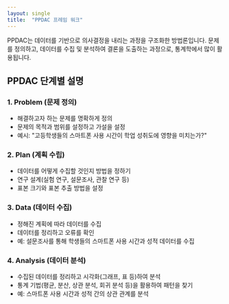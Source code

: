 ```yaml
---
layout: single
title:  "PPDAC 프레임 워크"
---
```


PPDAC는 데이터를 기반으로 의사결정을 내리는 과정을 구조화한 방법론입니다. 문제를 정의하고, 데이터를 수집 및 분석하여 결론을 도출하는 과정으로, 통계학에서 많이 활용됩니다.  

## PPDAC 단계별 설명

### 1. Problem (문제 정의)
- 해결하고자 하는 문제를 명확하게 정의
- 문제의 목적과 범위를 설정하고 가설을 설정  
- 예시: "고등학생들의 스마트폰 사용 시간이 학업 성취도에 영향을 미치는가?"  

### 2. Plan (계획 수립)
- 데이터를 어떻게 수집할 것인지 방법을 정하기  
- 연구 설계(실험 연구, 설문조사, 관찰 연구 등) 
- 표본 크기와 표본 추출 방법을 설정

### 3. Data (데이터 수집)
- 정해진 계획에 따라 데이터를 수집  
- 데이터를 정리하고 오류를 확인  
- 예: 설문조사를 통해 학생들의 스마트폰 사용 시간과 성적 데이터를 수집  

### 4. Analysis (데이터 분석)
- 수집된 데이터를 정리하고 시각화(그래프, 표 등)하여 분석
- 통계 기법(평균, 분산, 상관 분석, 회귀 분석 등)을 활용하여 패턴을 찾기
- 예: 스마트폰 사용 시간과 성적 간의 상관 관계를 분석  
